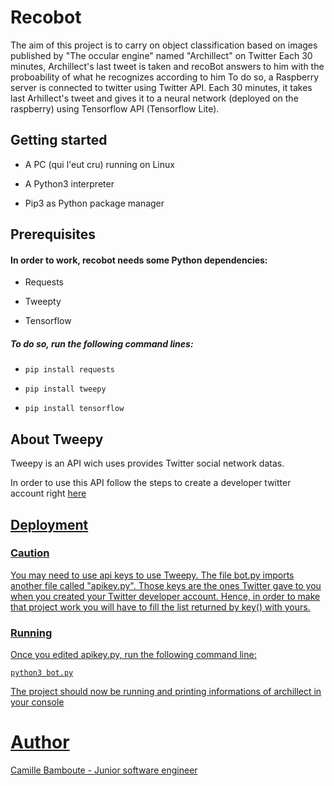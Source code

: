 # Recobot

The aim of this project is to carry on object classification based on images published by "The occular engine" named "Archillect" on Twitter
Each 30 minutes, Archillect's last tweet is taken and recoBot answers to him with the proboability of what he recognizes according to him
To do so, a Raspberry server is connected to twitter using Twitter API. Each 30 minutes, it takes last Arhillect's tweet and gives it to
a neural network (deployed on the raspberry) using Tensorflow API (Tensorflow Lite).



## Getting started

* A PC (qui l'eut cru) running on Linux

* A Python3 interpreter

* Pip3 as Python package manager


## Prerequisites

#### In order to work, recobot needs some Python dependencies:

* Requests

* Tweepty

* Tensorflow

##### To do so, run the following command lines:

* <code>pip install requests</code>

* <code>pip install tweepy</code>

* <code>pip install tensorflow</code>




## About Tweepy

Tweepy is an API wich uses provides Twitter social network datas.

In order to use this API follow the steps to create a developer twitter account right <a href="https://realpython.com/twitter-bot-python-tweepy/#using-tweepyl">here


## Deployment

### Caution

You may need to use api keys to use Tweepy. The file bot.py imports another file called "apikey.py".
Those keys are the ones Twitter gave to you when you created your Twitter developer account. Hence, in order to make that project work you will have to
fill the list returned by key() with yours.

### Running
Once you edited apikey.py, run the following command line:

<code>python3 bot.py</code>

The project should now be running and printing informations of archillect in your console


# Author
Camille Bamboute - Junior software engineer
